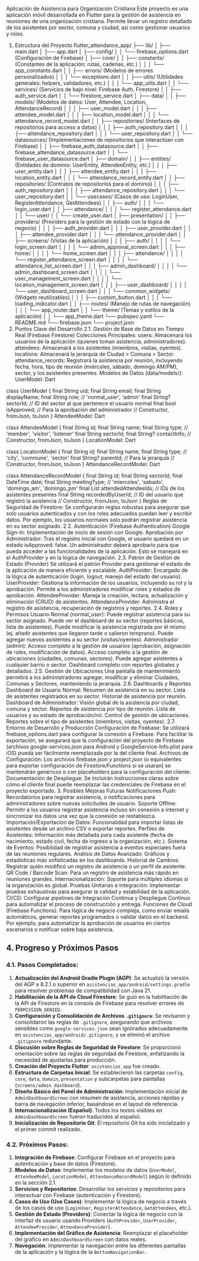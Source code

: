 Aplicación de Asistencia para Organización Cristiana
Este proyecto es una aplicación móvil desarrollada en Flutter para la gestión de asistencia en reuniones de una organización cristiana. Permite llevar un registro detallado de los asistentes por sector, comuna y ciudad, así como gestionar usuarios y roles.

1. Estructura del Proyecto
flutter_attendance_app/
├── lib/
│   ├── main.dart
│   ├── app.dart
│   ├── config/
│   │   └── firebase_options.dart  (Configuración de Firebase)
│   ├── core/
│   │   ├── constants/             (Constantes de la aplicación: rutas, cadenas, etc.)
│   │   │   └── app_constants.dart
│   │   ├── errors/                (Modelos de errores personalizados)
│   │   │   └── exceptions.dart
│   │   ├── utils/                 (Utilidades generales: helpers, validadores, etc.)
│   │   │   └── app_utils.dart
│   │   └── services/              (Servicios de bajo nivel: Firebase Auth, Firestore)
│   │       ├── auth_service.dart
│   │       └── firestore_service.dart
│   ├── data/
│   │   ├── models/                (Modelos de datos: User, Attendee, Location, AttendanceRecord)
│   │   │   ├── user_model.dart
│   │   │   ├── attendee_model.dart
│   │   │   ├── location_model.dart
│   │   │   └── attendance_record_model.dart
│   │   ├── repositories/          (Interfaces de repositorios para acceso a datos)
│   │   │   ├── auth_repository.dart
│   │   │   ├── attendance_repository.dart
│   │   │   └── user_repository.dart
│   │   └── datasources/           (Implementaciones de repositorios que interactúan con Firebase)
│   │       ├── firebase_auth_datasource.dart
│   │       ├── firebase_attendance_datasource.dart
│   │       └── firebase_user_datasource.dart
│   ├── domain/
│   │   ├── entities/              (Entidades de dominio: UserEntity, AttendeeEntity, etc.)
│   │   │   ├── user_entity.dart
│   │   │   ├── attendee_entity.dart
│   │   │   ├── location_entity.dart
│   │   │   └── attendance_record_entity.dart
│   │   ├── repositories/          (Contratos de repositorios para el dominio)
│   │   │   ├── auth_repository.dart
│   │   │   ├── attendance_repository.dart
│   │   │   └── user_repository.dart
│   │   └── usecases/              (Casos de uso: LoginUser, RegisterAttendance, GetAttendees)
│   │       ├── auth/
│   │       │   └── login_user.dart
│   │       ├── attendance/
│   │       │   └── register_attendance.dart
│   │       └── user/
│   │           └── create_user.dart
│   ├── presentation/
│   │   ├── providers/             (Providers para la gestión de estado con la lógica de negocio)
│   │   │   ├── auth_provider.dart
│   │   │   ├── user_provider.dart
│   │   │   ├── attendee_provider.dart
│   │   │   └── attendance_provider.dart
│   │   ├── screens/               (Vistas de la aplicación)
│   │   │   ├── auth/
│   │   │   │   └── login_screen.dart
│   │   │   │   └── admin_approval_screen.dart
│   │   │   ├── home/
│   │   │   │   └── home_screen.dart
│   │   │   ├── attendance/
│   │   │   │   └── register_attendance_screen.dart
│   │   │   │   └── attendance_list_screen.dart
│   │   │   ├── admin_dashboard/
│   │   │   │   └── admin_dashboard_screen.dart
│   │   │   │   └── user_management_screen.dart
│   │   │   │   └── location_management_screen.dart
│   │   │   ├── user_dashboard/
│   │   │   │   └── user_dashboard_screen.dart
│   │   │   └── common_widgets/    (Widgets reutilizables)
│   │   │       ├── custom_button.dart
│   │   │       └── loading_indicator.dart
│   │   ├── routes/                (Manejo de rutas de navegación)
│   │   │   └── app_router.dart
│   │   └── theme/                 (Temas y estilos de la aplicación)
│   │       └── app_theme.dart
└── pubspec.yaml
└── README.md
└── firebase.json
└── project.json
2. Puntos Clave del Desarrollo
2.1. Gestión de Base de Datos en Tiempo Real (Firebase Firestore)
Colecciones Principales:
users: Almacenará los usuarios de la aplicación (quienes toman asistencia, administradores).
attendees: Almacenará a los asistentes (miembros, visitas, oyentes).
locations: Almacenará la jerarquía de Ciudad > Comuna > Sector.
attendance_records: Registrará la asistencia por reunión, incluyendo fecha, hora, tipo de reunión (miércoles, sábado, domingo AM/PM), sector, y los asistentes presentes.
Modelos de Datos (data/models/):
UserModel:
Dart

class UserModel {
  final String uid;
  final String email;
  final String displayName;
  final String role; // 'normal_user', 'admin'
  final String? sectorId; // ID del sector al que pertenece el usuario normal
  final bool isApproved; // Para la aprobación del administrador
  // Constructor, fromJson, toJson
}
AttendeeModel:
Dart

class AttendeeModel {
  final String id;
  final String name;
  final String type; // 'member', 'visitor', 'listener'
  final String sectorId;
  final String? contactInfo;
  // Constructor, fromJson, toJson
}
LocationModel:
Dart

class LocationModel {
  final String id;
  final String name;
  final String type; // 'city', 'commune', 'sector'
  final String? parentId; // Para la jerarquía
  // Constructor, fromJson, toJson
}
AttendanceRecordModel:
Dart

class AttendanceRecordModel {
  final String id;
  final String sectorId;
  final DateTime date;
  final String meetingType; // 'miercoles', 'sabado', 'domingo_am', 'domingo_pm'
  final List<String> attendedAttendeeIds; // IDs de los asistentes presentes
  final String recordedByUserId; // ID del usuario que registró la asistencia
  // Constructor, fromJson, toJson
}
Reglas de Seguridad de Firestore: Se configurarán reglas robustas para asegurar que solo usuarios autenticados y con los roles adecuados puedan leer y escribir datos. Por ejemplo, los usuarios normales solo podrán registrar asistencia en su sector asignado.
2.2. Autenticación (Firebase Authentication)
Google Sign-In: Implementación de inicio de sesión con Google.
Aprobación por Administrador: Tras el registro inicial con Google, el usuario quedará en un estado isApproved: false. Un administrador deberá aprobarlo para que pueda acceder a las funcionalidades de la aplicación. Esto se manejará en el AuthProvider y en la lógica de navegación.
2.3. Patrón de Gestión de Estado (Provider)
Se utilizará el patrón Provider para gestionar el estado de la aplicación de manera eficiente y escalable.
AuthProvider: Encargado de la lógica de autenticación (login, logout, manejo del estado del usuario).
UserProvider: Gestiona la información de los usuarios, incluyendo su rol y la aprobación. Permite a los administradores modificar roles y estados de aprobación.
AttendeeProvider: Maneja la creación, lectura, actualización y eliminación (CRUD) de asistentes.
AttendanceProvider: Administra el registro de asistencia, recuperación de registros y reportes.
2.4. Roles y Permisos
Usuario Normal (normal_user):
Puede registrar asistencia para su sector asignado.
Puede ver el dashboard de su sector (reportes básicos, lista de asistentes).
Puede modificar la asistencia registrada por él mismo (ej. añadir asistentes que llegaron tarde o salieron temprano).
Puede agregar nuevos asistentes a su sector (visitas/oyentes).
Administrador (admin):
Acceso completo a la gestión de usuarios (aprobación, asignación de roles, modificación de datos).
Acceso completo a la gestión de ubicaciones (ciudades, comunas, sectores).
Puede agregar asistentes a cualquier barrio o sector.
Dashboard completo con reportes globales y detallados.
2.5. Gestión de Ubicaciones
Una pantalla de mantenimiento permitirá a los administradores agregar, modificar y eliminar Ciudades, Comunas y Sectores, manteniendo la jerarquía.
2.6. Dashboards y Reportes
Dashboard de Usuario Normal:
Resumen de asistencia en su sector.
Lista de asistentes registrados en su sector.
Historial de asistencia por reunión.
Dashboard de Administrador:
Visión global de la asistencia por ciudad, comuna y sector.
Reportes de asistencia por tipo de reunión.
Lista de usuarios y su estado de aprobación/rol.
Control de gestión de ubicaciones.
Reportes sobre el tipo de asistentes (miembros, visitas, oyentes).
2.7. Entorno de Desarrollo y Producción
Configuración de Firebase: Se utilizará firebase_options.dart para configurar la conexión a Firebase. Para facilitar la exportación, se asegurará que la configuración del proyecto de Firebase (archivos google-services.json para Android y GoogleService-Info.plist para iOS) pueda ser fácilmente reemplazada por la del cliente final.
Archivos de Configuración: Los archivos firebase.json y project.json (o equivalentes para exportar configuración de Firestore/Functions si se usaran) se mantendrán genéricos o con placeholders para la configuración del cliente.
Documentación de Despliegue: Se incluirán instrucciones claras sobre cómo el cliente final puede reemplazar las credenciales de Firebase en el proyecto exportado.
3. Posibles Mejoras Futuras
Notificaciones Push: Recordatorios para registrar asistencia, o notificaciones para administradores sobre nuevas solicitudes de usuario.
Soporte Offline: Permitir a los usuarios registrar asistencia incluso sin conexión a internet y sincronizar los datos una vez que la conexión se restablezca.
Importación/Exportación de Datos: Funcionalidad para importar listas de asistentes desde un archivo CSV o exportar reportes.
Perfiles de Asistentes: Información más detallada para cada asistente (fecha de nacimiento, estado civil, fecha de ingreso a la organización, etc.).
Sistema de Eventos: Posibilidad de registrar asistencia a eventos especiales fuera de las reuniones regulares.
Análisis de Datos Avanzado: Gráficos y estadísticas más sofisticadas en los dashboards.
Historial de Cambios: Registrar quién modificó un registro de asistencia o un perfil de asistente.
QR Code / Barcode Scan: Para un registro de asistencia más rápido en reuniones grandes.
Internacionalización: Soporte para múltiples idiomas si la organización es global.
Pruebas Unitarias e Integración: Implementar pruebas exhaustivas para asegurar la calidad y estabilidad de la aplicación.
CI/CD: Configurar pipelines de Integración Continua y Despliegue Continuo para automatizar el proceso de construcción y entrega.
Funciones de Cloud (Firebase Functions): Para lógica de negocio compleja, como enviar emails automáticos, generar reportes programados o validar datos en el backend. Por ejemplo, para automatizar la aprobación de usuarios en ciertos escenarios o notificar sobre baja asistencia.

## 4. Progreso y Próximos Pasos

### 4.1. Pasos Completados:

1.  **Actualización del Android Gradle Plugin (AGP)**: Se actualizó la versión del AGP a 8.2.1 o superior en `asistencias_app/android/settings.gradle` para resolver problemas de compatibilidad con Java 21.
2.  **Habilitación de la API de Cloud Firestore**: Se guió en la habilitación de la API de Firestore en la consola de Firebase para resolver errores de `PERMISSION_DENIED`.
3.  **Configuración y Consolidación de Archivos `.gitignore`**: Se revisaron y consolidaron las reglas de `.gitignore`, asegurando que archivos sensibles como `google-services.json` sean ignorados adecuadamente en `asistencias_app/android/.gitignore`, y se eliminó el archivo `.gitignore` redundante.
4.  **Discusión sobre Reglas de Seguridad de Firestore**: Se proporcionó orientación sobre las reglas de seguridad de Firestore, enfatizando la necesidad de ajustarlas para producción.
5.  **Creación del Proyecto Flutter**: `asistencias_app` fue creado.
6.  **Estructura de Carpetas Inicial**: Se establecieron las carpetas `config`, `core`, `data`, `domain`, `presentation` y subcarpetas para pantallas (`screens/admin_dashboard`).
7.  **Diseño Básico del Panel de Administración**: Implementación inicial de `AdminDashboardScreen` con resumen de asistencia, acciones rápidas y barra de navegación inferior, basándose en el layout de referencia.
8.  **Internacionalización (Español)**: Todos los textos visibles en `AdminDashboardScreen` fueron traducidos al español.
9.  **Inicialización de Repositorio Git**: El repositorio Git ha sido inicializado y el primer commit realizado.

### 4.2. Próximos Pasos:

1.  **Integración de Firebase**: Configurar Firebase en el proyecto para autenticación y base de datos (Firestore).
2.  **Modelos de Datos**: Implementar los modelos de datos (`UserModel`, `AttendeeModel`, `LocationModel`, `AttendanceRecordModel`) según lo definido en la sección 2.1.
3.  **Servicios y Repositorios**: Desarrollar los servicios y repositorios para interactuar con Firebase (autenticación y Firestore).
4.  **Casos de Uso (Use Cases)**: Implementar la lógica de negocio a través de los casos de uso (`LoginUser`, `RegisterAttendance`, `GetAttendees`, etc.).
5.  **Gestión de Estado (Providers)**: Conectar la lógica de negocio con la interfaz de usuario usando Providers (`AuthProvider`, `UserProvider`, `AttendeeProvider`, `AttendanceProvider`).
6.  **Implementación del Gráfico de Asistencia**: Reemplazar el placeholder del gráfico en `AdminDashboardScreen` con datos reales.
7.  **Navegación**: Implementar la navegación entre las diferentes pantallas de la aplicación y la lógica de la `BottomNavigationBar`.
